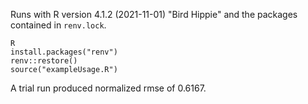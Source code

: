 Runs with R version 4.1.2 (2021-11-01) "Bird Hippie" and the packages contained in `renv.lock`.

```
R
install.packages("renv")
renv::restore()
source("exampleUsage.R")
```

A trial run produced normalized rmse of 0.6167.
